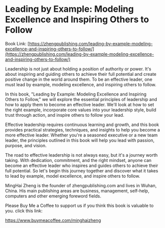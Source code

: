 # Leading by Example: Modeling Excellence and Inspiring Others to Follow

Book Link: [https://zhengpublishing.com/leading-by-example-modeling-excellence-and-inspiring-others-to-follow/](https://zhengpublishing.com/leading-by-example-modeling-excellence-and-inspiring-others-to-follow/)

Leadership is not just about holding a position of authority or power. It's about inspiring and guiding others to achieve their full potential and create positive change in the world around them. To be an effective leader, one must lead by example, modeling excellence, and inspiring others to follow.

In this book, "Leading by Example: Modeling Excellence and Inspiring Others to Follow," we will explore the essential principles of leadership and how to apply them to become an effective leader. We'll look at how to set the right example, incorporate core values into your leadership style, build trust through action, and inspire others to follow your lead.

Effective leadership requires continuous learning and growth, and this book provides practical strategies, techniques, and insights to help you become a more effective leader. Whether you're a seasoned executive or a new team leader, the principles outlined in this book will help you lead with passion, purpose, and vision.

The road to effective leadership is not always easy, but it's a journey worth taking. With dedication, commitment, and the right mindset, anyone can become an effective leader who inspires and guides others to achieve their full potential. So let's begin this journey together and discover what it takes to lead by example, model excellence, and inspire others to follow.

MingHai Zheng is the founder of zhengpublishing.com and lives in Wuhan, China. His main publishing areas are business, management, self-help, computers and other emerging foreword fields.

Please Buy Me a Coffee to support us if you think this book is valuable to you. click this link:

https://www.buymeacoffee.com/minghaizheng

